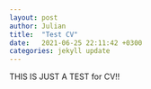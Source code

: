 ```yaml
---
layout: post
author: Julian
title:  "Test CV"
date:   2021-06-25 22:11:42 +0300
categories: jekyll update
---
```

THIS IS JUST A TEST for CV!!